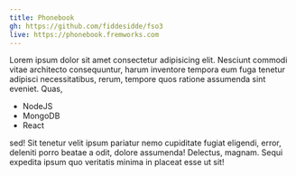 ```yaml
---
title: Phonebook
gh: https://github.com/fiddesidde/fso3
live: https://phonebook.fremworks.com
---
```


Lorem ipsum dolor sit amet consectetur adipisicing elit. Nesciunt commodi vitae architecto consequuntur, harum inventore tempora eum fuga tenetur adipisci necessitatibus, rerum, tempore quos ratione assumenda sint eveniet. Quas,

- NodeJS
- MongoDB
- React

sed! Sit tenetur velit ipsum pariatur nemo cupiditate fugiat eligendi, error, deleniti porro beatae a odit, dolore assumenda! Delectus, magnam. Sequi expedita ipsum quo veritatis minima in placeat esse ut sit!
